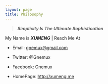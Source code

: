 ```yaml
---
layout: page
title: Philosophy
---
```


>  ***Simplicity Is The Ultimate Sophistication***

My Name is ***_XUMENG_*** | Reach Me At

+ Email: gnemux@gmail.com

+ Twitter: @Gnemux

+ Facebook: Gnemux

+ HomePage: http://xumeng.me